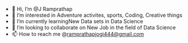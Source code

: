 - 👋 Hi, I’m @J Ramprathap
- 👀 I’m interested in Adventure activites, sports, Coding, Creative things
- 🌱 I’m currently learningNew Data sets in  Data Science
- 💞️ I’m looking to collaborate on New Job in the field of Data Science
- 📫 How to reach me @ramprathapjogi444@gmail.com

<!---
LuckyReddy777/LuckyReddy777 is a ✨ special ✨ repository because its `README.md` (this file) appears on your GitHub profile.
You can click the Preview link to take a look at your changes.
--->
